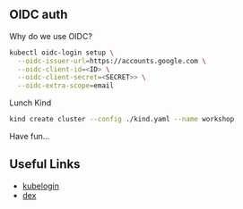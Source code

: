 ## OIDC auth
Why do we use OIDC?

```sh
kubectl oidc-login setup \
  --oidc-issuer-url=https://accounts.google.com \
  --oidc-client-id=<ID> \
  --oidc-client-secret=<SECRET>> \
  --oidc-extra-scope=email
```

Lunch Kind
```sh
kind create cluster --config ./kind.yaml --name workshop
```

Have fun...

## Useful Links

* [kubelogin](https://github.com/int128/kubelogin)
* [dex](https://dexidp.io/docs/kubernetes/)